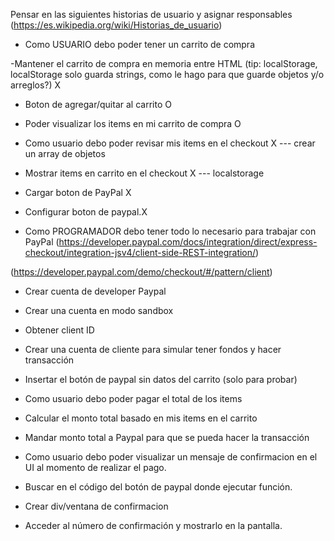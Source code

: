 Pensar en las siguientes historias de usuario y asignar responsables (https://es.wikipedia.org/wiki/Historias_de_usuario)

- Como USUARIO debo poder tener un carrito de compra

-Mantener el carrito de compra en memoria entre HTML (tip: localStorage, localStorage solo guarda     strings, como le hago para que guarde objetos y/o arreglos?) X

- Boton de agregar/quitar al carrito O

- Poder visualizar los items en mi carrito de compra O

- Como usuario debo poder revisar mis items en el checkout X --- crear un array de objetos 

- Mostrar items en carrito en el checkout X --- localstorage

- Cargar boton de PayPal X

- Configurar boton de paypal.X






- Como PROGRAMADOR debo tener todo lo necesario para trabajar con PayPal
(https://developer.paypal.com/docs/integration/direct/express-checkout/integration-jsv4/client-side-REST-integration/)

(https://developer.paypal.com/demo/checkout/#/pattern/client)

- Crear cuenta de developer Paypal

- Crear una cuenta en modo sandbox

- Obtener client ID

- Crear una cuenta de cliente para simular tener fondos y hacer transacción

- Insertar el botón de paypal sin datos del carrito (solo para probar)

- Como usuario debo poder pagar el total de los items

- Calcular el monto total basado en mis items en el carrito

- Mandar monto total a Paypal para que se pueda hacer la transacción

- Como usuario debo poder visualizar un mensaje de confirmacion en el UI al momento de realizar el     pago.

- Buscar en el código del botón de paypal donde ejecutar función.

- Crear div/ventana de confirmacion

- Acceder al número de confirmación y mostrarlo en la pantalla.
